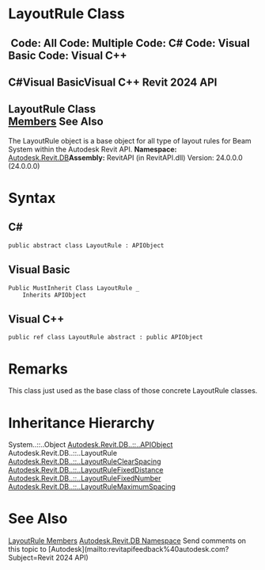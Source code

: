 # LayoutRule Class

﻿
 Code: All Code: Multiple Code: C# Code: Visual Basic Code: Visual C++   
---  
C#Visual BasicVisual C++
Revit 2024 API  
---  
LayoutRule Class  
[Members](2c5c4b92-7824-f8d0-351a-62615966ecaf.md "LayoutRule Members") See Also  
---  
The LayoutRule object is a base object for all type of layout rules for Beam System within the Autodesk Revit API.
**Namespace:** [Autodesk.Revit.DB](87546ba7-461b-c646-cbb1-2cb8f5bff8b2.md "Autodesk.Revit.DB Namespace")**Assembly:** RevitAPI (in RevitAPI.dll) Version: 24.0.0.0 (24.0.0.0)
# Syntax
C#  
---  
```text
public abstract class LayoutRule : APIObject
```
  
Visual Basic  
---  
```text
Public MustInherit Class LayoutRule _
	Inherits APIObject
```
  
Visual C++  
---  
```text
public ref class LayoutRule abstract : public APIObject
```
  
# Remarks
This class just used as the base class of those concrete LayoutRule classes.
# Inheritance Hierarchy
System..::..Object [Autodesk.Revit.DB..::..APIObject](beb86ef5-39ad-3f0d-0cd9-0c929387a2bb.md "APIObject Class") Autodesk.Revit.DB..::..LayoutRule [Autodesk.Revit.DB..::..LayoutRuleClearSpacing](09ba6ef0-6c4d-904a-715a-33755540fd26.md "LayoutRuleClearSpacing Class") [Autodesk.Revit.DB..::..LayoutRuleFixedDistance](a2910330-3b62-58d3-0f1a-e322ec4fb32c.md "LayoutRuleFixedDistance Class") [Autodesk.Revit.DB..::..LayoutRuleFixedNumber](5a2f6d39-0919-d5be-d146-bb985a4ab851.md "LayoutRuleFixedNumber Class") [Autodesk.Revit.DB..::..LayoutRuleMaximumSpacing](f9b60a91-9095-9035-e5a9-e05b6c631caf.md "LayoutRuleMaximumSpacing Class")
# See Also
[LayoutRule Members](2c5c4b92-7824-f8d0-351a-62615966ecaf.md "LayoutRule Members")
[Autodesk.Revit.DB Namespace](87546ba7-461b-c646-cbb1-2cb8f5bff8b2.md "Autodesk.Revit.DB Namespace")
Send comments on this topic to [Autodesk](mailto:revitapifeedback%40autodesk.com?Subject=Revit 2024 API)